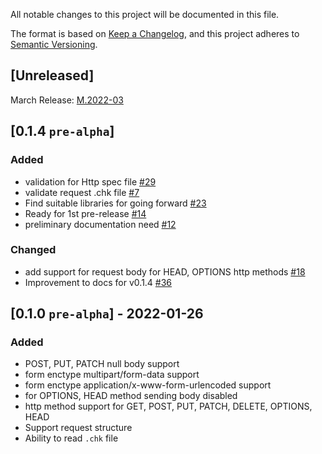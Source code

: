 All notable changes to this project will be documented in this file.

The format is based on [Keep a Changelog](https://keepachangelog.com/en/1.0.0/),
and this project adheres to [Semantic Versioning](https://semver.org/spec/v2.0.0.html).

## [Unreleased]
March Release: [M.2022-03](https://github.com/chkware/cli/milestone/2) 

## [0.1.4 `pre-alpha`]
### Added
- validation for Http spec file [#29](https://github.com/chkware/cli/issues/29)
- validate request .chk file [#7](https://github.com/chkware/cli/issues/7)
- Find suitable libraries for going forward [#23](https://github.com/chkware/cli/issues/23)
- Ready for 1st pre-release [#14](https://github.com/chkware/cli/issues/14)
- preliminary documentation need [#12](https://github.com/chkware/cli/issues/12)

### Changed
- add support for request body for HEAD, OPTIONS http methods [#18](https://github.com/chkware/cli/issues/18)
- Improvement to docs for v0.1.4 [#36](https://github.com/chkware/cli/issues/36)

## [0.1.0 `pre-alpha`] - 2022-01-26
### Added
- POST, PUT, PATCH null body support
- form enctype multipart/form-data support
- form enctype application/x-www-form-urlencoded support
- for OPTIONS, HEAD method sending body disabled
- http method support for GET, POST, PUT, PATCH, DELETE, OPTIONS, HEAD
- Support request structure
- Ability to read `.chk` file
